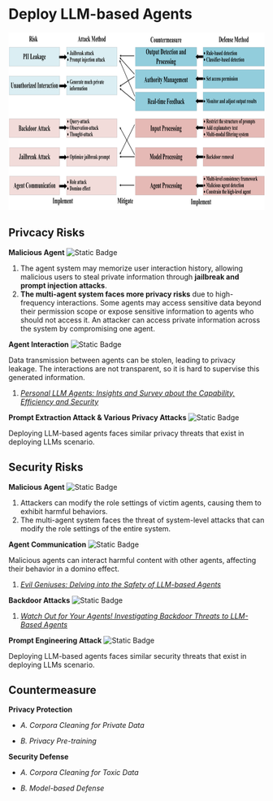 # Deploy LLM-based Agents
<p align="center">
    <img src="../img/agent_map.png" alt="agent" width="900" height="350">
</p>

## Privcacy Risks
**Malicious Agent** ![Static Badge](https://img.shields.io/badge/Unique-red)
1. The agent system may memorize user interaction history, allowing malicious users to steal private information through **jailbreak and prompt injection attacks**.
2. **The multi-agent system faces more privacy risks** due to high-frequency interactions. Some agents may access sensitive data beyond their permission scope or expose sensitive information to agents who should not access it. An attacker can access private information across the system by compromising one agent.

**Agent Interaction** ![Static Badge](https://img.shields.io/badge/Unique-red)

Data transmission between agents can be stolen, leading to privacy leakage. The interactions are not transparent, so it is hard to supervise this generated information.
1. *[Personal LLM Agents: Insights and Survey about the Capability, Efficiency and Security](https://arxiv.org/abs/2401.05459)*

**Prompt Extraction Attack & Various Privacy Attacks** ![Static Badge](https://img.shields.io/badge/Common-red)

Deploying LLM-based agents faces similar privacy threats that exist in deploying LLMs scenario.
## Security Risks
**Malicious Agent** ![Static Badge](https://img.shields.io/badge/Unique-red)
1. Attackers can modify the role settings of victim agents, causing them to exhibit harmful behaviors.
2. The multi-agent system faces the threat of system-level attacks that can modify the role settings of the entire system.

**Agent Communication** ![Static Badge](https://img.shields.io/badge/Unique-red)

Malicious agents can interact harmful content with other agents, affecting their behavior in a domino effect.
1. *[Evil Geniuses: Delving into the Safety of LLM-based Agents](https://arxiv.org/abs/2311.11855)*

**Backdoor Attacks** ![Static Badge](https://img.shields.io/badge/Common-red)
1. *[Watch Out for Your Agents! Investigating Backdoor Threats to LLM-Based Agents](https://arxiv.org/abs/2402.11208)*

**Prompt Engineering Attack** ![Static Badge](https://img.shields.io/badge/Common-red)

Deploying LLM-based agents faces similar security threats that exist in deploying LLMs scenario.
## Countermeasure
**Privacy Protection**
* *A. Corpora Cleaning for Private Data*

* *B. Privacy Pre-training*


**Security Defense**
* *A. Corpora Cleaning for Toxic Data*

* *B. Model-based Defense*

